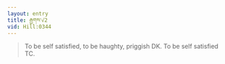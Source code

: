 ```yaml
---
layout: entry
title: རྒྱགས་√2
vid: Hill:0344
---
```

> To be self satisfied, to be haughty, priggish DK\. To be self satisfied TC\.


